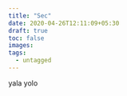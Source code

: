 ```yaml
---
title: "Sec"
date: 2020-04-26T12:11:09+05:30
draft: true
toc: false
images:
tags:
  - untagged
---
```


yala yolo 